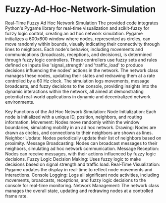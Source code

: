 # Fuzzy-Ad-Hoc-Network-Simulation
Real-Time Fuzzy Ad Hoc Network Simulation
The provided code integrates Python's Pygame library for real-time visualization and scikit-fuzzy for fuzzy logic control, creating an ad hoc network simulation. Pygame initializes a 600x600 window where nodes, represented as circles, can move randomly within bounds, visually indicating their connectivity through lines to neighbors. Each node's behavior, including movements and communications (broadcasts, receptions, and decisions), is determined through fuzzy logic controllers. These controllers use fuzzy sets and rules defined on inputs like 'signal_strength' and 'traffic_load' to produce decisions influencing the nodes' actions in the network. The network class manages these nodes, updating their states and redrawing them at a rate controlled by a 60 Hz clock. The simulation logs movements, message broadcasts, and fuzzy decisions to the console, providing insights into the dynamic interactions within the network, all aimed at demonstrating potential real-world applications in dynamic and decentralized network environments.

Key Functions of the Ad Hoc Network Simulation:
Node Initialization: Each node is initialized with a unique ID, position, neighbors, and routing information.
Movement: Nodes move randomly within the window boundaries, simulating mobility in an ad hoc network.
Drawing: Nodes are drawn as circles, and connections to their neighbors are shown as lines.
Neighbor Update: Nodes periodically update their list of neighbors based on proximity.
Message Broadcasting: Nodes can broadcast messages to their neighbors, simulating ad hoc network communication.
Message Reception: Nodes can receive messages, with their actions influenced by fuzzy logic decisions.
Fuzzy Logic Decision Making: Uses fuzzy logic to make decisions based on signal strength and traffic load.
Real-Time Visualization: Pygame updates the display in real-time to reflect node movements and interactions.
Console Logging: Logs all significant node activities, including movements, broadcasts, receptions, and fuzzy logic decisions to the console for real-time monitoring.
Network Management: The network class manages the overall state, updating and redrawing nodes at a controlled frame rate.
